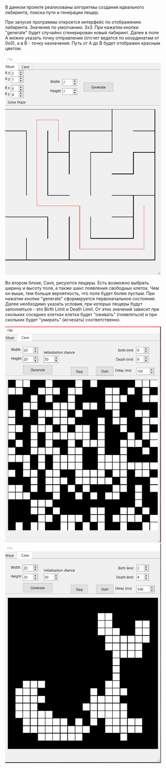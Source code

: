 В данном проекте реализованы алгоритмы создания идеального лабиринта, поиска пути и генерации пещер.

При запуске программы откроется интерфейс по отображению лабиринта. Значения по умолчанию: 3х3.
При нажатии кнопки "generate" будет случайно сгенерирован новый лабиринт.
Далее в поле А можно указать точку отправления (отсчет ведется по координатам от 0х0), а в B - точку
назначения.
Путь от А до B будет отображен красным цветом.

![image info](misc\images\Screenshot_4.png)

Во втором блоке, Cave, рисуются пещеры. Есть возможно выбрать ширину и высоту поля, а также шанс
появления свободных клеток.
Чем он выше, тем больше вероятность, что поле будет более пустым. При нажатии кнопки "generate"
сформируется первоначальное состояние.
Далее необходимо указать условия, при которых пещеры будут заполняться - это Birth Limit и Death
Limit. От этих значений зависит при скольких
соседних клетках клетка будет "оживать" (появляться) и при скольких будет "умирать" (исчезать)
соответственно.

![image info](misc\images\Screenshot_1.png)
![image info](misc\images\Screenshot_5.png)